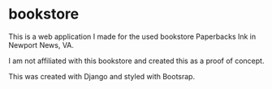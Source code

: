 # bookstore

This is a web application I made for the used bookstore Paperbacks Ink in Newport News, VA.

I am not affiliated with this bookstore and created this as a proof of concept.

This was created with Django and styled with Bootsrap.
